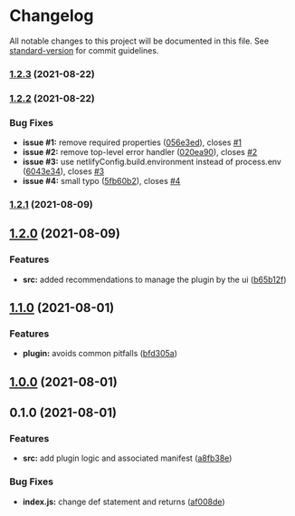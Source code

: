 # Changelog

All notable changes to this project will be documented in this file. See [standard-version](https://github.com/conventional-changelog/standard-version) for commit guidelines.

### [1.2.3](https://github.com/ARKHN3B/netlify-plugin-use-env-in-runtime/compare/v1.2.2...v1.2.3) (2021-08-22)

### [1.2.2](https://github.com/ARKHN3B/netlify-plugin-use-env-in-runtime/compare/v1.2.1...v1.2.2) (2021-08-22)


### Bug Fixes

* **issue #1:** remove required properties ([056e3ed](https://github.com/ARKHN3B/netlify-plugin-use-env-in-runtime/commit/056e3ed6234dabe505ed6f0f79583e9e55eca5d4)), closes [#1](https://github.com/ARKHN3B/netlify-plugin-use-env-in-runtime/issues/1)
* **issue #2:** remove top-level error handler ([020ea90](https://github.com/ARKHN3B/netlify-plugin-use-env-in-runtime/commit/020ea90f9fe74b3fe6fd66d2db80b10d4633dfa1)), closes [#2](https://github.com/ARKHN3B/netlify-plugin-use-env-in-runtime/issues/2)
* **issue #3:** use netlifyConfig.build.environment instead of process.env ([6043e34](https://github.com/ARKHN3B/netlify-plugin-use-env-in-runtime/commit/6043e34102314a3bb4a9dcefd2795a13658d409b)), closes [#3](https://github.com/ARKHN3B/netlify-plugin-use-env-in-runtime/issues/3)
* **issue #4:** small typo ([5fb60b2](https://github.com/ARKHN3B/netlify-plugin-use-env-in-runtime/commit/5fb60b2aae1a58dd60313f2dcce58953b6b8ad18)), closes [#4](https://github.com/ARKHN3B/netlify-plugin-use-env-in-runtime/issues/4)

### [1.2.1](https://github.com/ARKHN3B/netlify-plugin-use-env-in-runtime/compare/v1.2.0...v1.2.1) (2021-08-09)

## [1.2.0](https://github.com/ARKHN3B/netlify-plugin-use-env-in-runtime/compare/v1.1.0...v1.2.0) (2021-08-09)


### Features

* **src:** added recommendations to manage the plugin by the ui ([b65b12f](https://github.com/ARKHN3B/netlify-plugin-use-env-in-runtime/commit/b65b12f8d2f8b3f47a877375c9b43134ba8c4fe8))

## [1.1.0](https://github.com/ARKHN3B/netlify-plugin-use-env-in-runtime/compare/v1.0.0...v1.1.0) (2021-08-01)


### Features

* **plugin:** avoids common pitfalls ([bfd305a](https://github.com/ARKHN3B/netlify-plugin-use-env-in-runtime/commit/bfd305ab6ff1cf6e27357de6bab83408e1d2005e))

## [1.0.0](https://github.com/ARKHN3B/netlify-plugin-use-env-in-runtime/compare/v0.1.0...v1.0.0) (2021-08-01)

## 0.1.0 (2021-08-01)


### Features

* **src:** add plugin logic and associated manifest ([a8fb38e](https://github.com/ARKHN3B/netlify-plugin-use-env-in-runtime/commit/a8fb38e4b5a7a22e7f00c19ae6f8a772a8e5b923))


### Bug Fixes

* **index.js:** change def statement and returns ([af008de](https://github.com/ARKHN3B/netlify-plugin-use-env-in-runtime/commit/af008dea33b5d489e04e36ff10945996033b5aa7))
